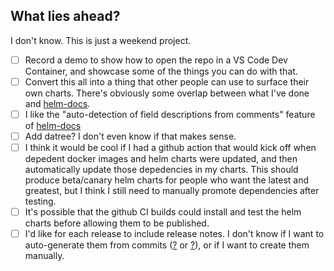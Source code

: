 ## What lies ahead?

I don't know. This is just a weekend project. 

- [ ] Record a demo to show how to open the repo in a VS Code Dev Container, and showcase some of the things you can do with that. 
- [ ] Convert this all into a thing that other people can use to surface their own charts. There's obviously some overlap between what I've done and [helm-docs](https://github.com/norwoodj/helm-docs). 
- [ ] I like the "auto-detection of field descriptions from comments" feature of [helm-docs](https://github.com/norwoodj/helm-docs)
- [ ] Add datree? I don't even know if that makes sense. 
- [ ] I think it would be cool if I had a github action that would kick off when depedent docker images and helm charts were updated, and then automatically update those depedencies in my charts. This should produce beta/canary helm charts for people who want the latest and greatest, but I think I still need to manually promote dependencies after testing. 
- [ ] It's possible that the github CI builds could install and test the helm charts before allowing them to be published. 
- [ ] I'd like for each release to include release notes. I don't know if I want to auto-generate them from commits ([?](https://github.com/conventional-changelog/conventional-changelog) or [?](https://github.com/ariatemplates/git-release-notes)), or if I want to create them manually. 